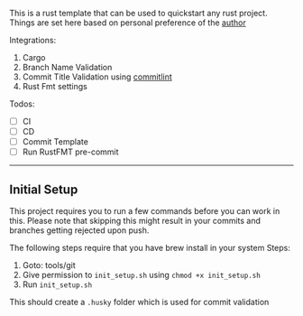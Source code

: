 This is a rust template that can be used to quickstart any rust project.
Things are set here based on personal preference of the [author](https://github.com/rctrj)

Integrations:
1. Cargo
2. Branch Name Validation
3. Commit Title Validation using [commitlint](https://github.com/conventional-changelog/commitlint)
4. Rust Fmt settings

Todos:
* [ ] CI
* [ ] CD
* [ ] Commit Template
* [ ] Run RustFMT pre-commit

---
## Initial Setup ##
This project requires you to run a few commands before you can work in this.
Please note that skipping this might result in your commits and branches getting rejected upon push.

The following steps require that you have brew install in your system
Steps:
1. Goto: tools/git
2. Give permission to `init_setup.sh` using `chmod +x init_setup.sh`
3. Run `init_setup.sh`

This should create a `.husky` folder which is used for commit validation